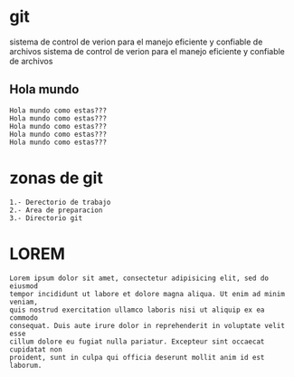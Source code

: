 # git #
sistema de control de verion para el manejo 
eficiente y confiable de archivos
    sistema de control de verion para el manejo 
    eficiente y confiable de archivos

## Hola mundo ##

    Hola mundo como estas???
    Hola mundo como estas???
    Hola mundo como estas???
    Hola mundo como estas???
    Hola mundo como estas???
 
# zonas de git
```
1.- Derectorio de trabajo
2.- Area de preparacion
3.- Directorio git
```
# LOREM #
    Lorem ipsum dolor sit amet, consectetur adipisicing elit, sed do eiusmod
    tempor incididunt ut labore et dolore magna aliqua. Ut enim ad minim veniam,
    quis nostrud exercitation ullamco laboris nisi ut aliquip ex ea commodo
    consequat. Duis aute irure dolor in reprehenderit in voluptate velit esse
    cillum dolore eu fugiat nulla pariatur. Excepteur sint occaecat cupidatat non
    proident, sunt in culpa qui officia deserunt mollit anim id est laborum.
